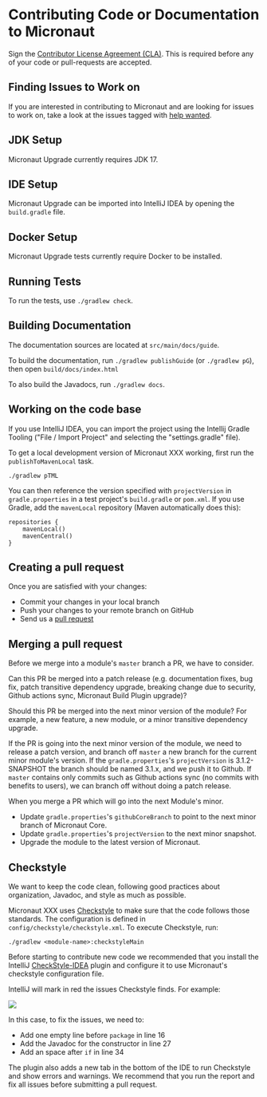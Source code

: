 # Contributing Code or Documentation to Micronaut

Sign the [Contributor License Agreement (CLA)](https://cla-assistant.io/micronaut-projects/micronaut-project-template). This is required before any of your code or pull-requests are accepted.

## Finding Issues to Work on

If you are interested in contributing to Micronaut and are looking for issues to work on, take a look at the issues tagged with [help wanted](https://github.com/micronaut-projects/micronaut-upgrade/issues?q=is%3Aopen+is%3Aissue+label%3A%22status%3A+help+wanted%22).

## JDK Setup

Micronaut Upgrade currently requires JDK 17.

## IDE Setup

Micronaut Upgrade can be imported into IntelliJ IDEA by opening the `build.gradle` file.

## Docker Setup

Micronaut Upgrade tests currently require Docker to be installed.

## Running Tests

To run the tests, use `./gradlew check`.

## Building Documentation

The documentation sources are located at `src/main/docs/guide`.

To build the documentation, run `./gradlew publishGuide` (or `./gradlew pG`), then open `build/docs/index.html`

To also build the Javadocs, run `./gradlew docs`.

## Working on the code base

If you use IntelliJ IDEA, you can import the project using the Intellij Gradle Tooling ("File / Import Project" and selecting the "settings.gradle" file).

To get a local development version of Micronaut XXX working, first run the `publishToMavenLocal` task.

```
./gradlew pTML
```

You can then reference the version specified with `projectVersion` in `gradle.properties` in a test project's `build.gradle` or `pom.xml`. If you use Gradle, add the `mavenLocal` repository (Maven automatically does this):

```
repositories {
    mavenLocal()
    mavenCentral()
}
```

## Creating a pull request

Once you are satisfied with your changes:

- Commit your changes in your local branch
- Push your changes to your remote branch on GitHub
- Send us a [pull request](https://help.github.com/articles/creating-a-pull-request)

## Merging a pull request

Before we merge into a module's `master` branch a PR, we have to consider.

Can this PR be merged into a patch release (e.g. documentation fixes, bug fix, patch transitive dependency upgrade, breaking change due to security, Github actions sync, Micronaut Build Plugin upgrade)?

Should this PR be merged into the next minor version of the module? For example, a new feature, a new module, or a minor transitive dependency upgrade.

If the PR is going into the next minor version of the module, we need to release a patch version, and branch off `master` a new branch for the current minor module's version. If the `gradle.properties`'s `projectVersion` is 3.1.2-SNAPSHOT the branch should be named 3.1.x, and we push it to Github. If `master` contains only commits such as Github actions sync (no commits with benefits to users), we can branch off without doing a patch release.

When you merge a PR which will go into the next Module's minor.

- Update `gradle.properties`'s `githubCoreBranch` to point to the next minor branch of Micronaut Core.
- Update `gradle.properties`'s `projectVersion` to the next minor snapshot.
- Upgrade the module to the latest version of Micronaut.

## Checkstyle

We want to keep the code clean, following good practices about organization, Javadoc, and style as much as possible.

Micronaut XXX uses [Checkstyle](https://checkstyle.sourceforge.io/) to make sure that the code follows those standards. The configuration is defined in `config/checkstyle/checkstyle.xml`. To execute Checkstyle, run:

```
./gradlew <module-name>:checkstyleMain
```

Before starting to contribute new code we recommended that you install the IntelliJ [CheckStyle-IDEA](https://plugins.jetbrains.com/plugin/1065-checkstyle-idea) plugin and configure it to use Micronaut's checkstyle configuration file.

IntelliJ will mark in red the issues Checkstyle finds. For example:

![](https://github.com/micronaut-projects/micronaut-core/raw/master/src/main/docs/resources/img/checkstyle-issue.png)

In this case, to fix the issues, we need to:

- Add one empty line before `package` in line 16
- Add the Javadoc for the constructor in line 27
- Add an space after `if` in line 34

The plugin also adds a new tab in the bottom of the IDE to run Checkstyle and show errors and warnings. We recommend that you run the report and fix all issues before submitting a pull request.
